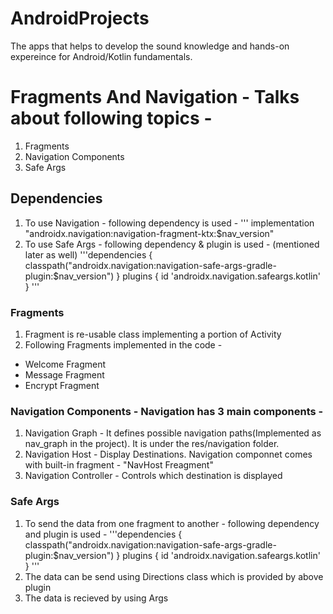 # AndroidProjects
The apps that helps to develop the sound knowledge and hands-on expereince for Android/Kotlin fundamentals.

# Fragments And Navigation - Talks about following topics -
1. Fragments
2. Navigation Components
3. Safe Args

## Dependencies
1. To use Navigation - following dependency is used -
'''
implementation "androidx.navigation:navigation-fragment-ktx:$nav_version"
2. To use Safe Args - following dependency & plugin is used - (mentioned later as well)
'''dependencies {
        classpath("androidx.navigation:navigation-safe-args-gradle-plugin:$nav_version")
    }
   plugins {
    id 'androidx.navigation.safeargs.kotlin'
}
   '''

### Fragments
1. Fragment is re-usable class implementing a portion of Activity
2. Following Fragments implemented in the code -
  * Welcome Fragment
  * Message Fragment
  * Encrypt Fragment

### Navigation Components - Navigation has 3 main components -
1. Navigation Graph - It defines possible navigation paths(Implemented as nav_graph in the project). It is under the res/navigation folder.
2. Navigation Host - Display Destinations. Navigation componnet comes with built-in fragment - "NavHost Freagment"
3. Navigation Controller - Controls which destination is displayed

### Safe Args
1. To send the data from one fragment to another - following dependency and plugin is used -
'''dependencies {
        classpath("androidx.navigation:navigation-safe-args-gradle-plugin:$nav_version")
    }
   plugins {
    id 'androidx.navigation.safeargs.kotlin'
}
   '''
2. The data can be send using Directions class which is provided by above plugin
3. The data is recieved by using Args





